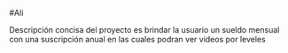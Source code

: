 #Ali

Descripción concisa del proyecto es brindar la usuario un sueldo mensual con una suscripción anual en las cuales podran ver videos por leveles 
